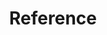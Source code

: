 ---
title: "Reference"
linkTitle: "Reference"
description: "This section includes the reference documentation for the Cortex Evolution platform's functional blocks."
weight: 10
---